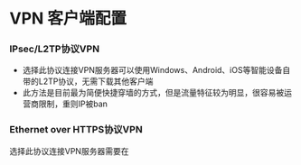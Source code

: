 # VPN 客户端配置

### IPsec/L2TP协议VPN

* 选择此协议连接VPN服务器可以使用Windows、Android、iOS等智能设备自带的L2TP协议，无需下载其他客户端
* 此方法是目前最为简便快捷穿墙的方式，但是流量特征较为明显，很容易被运营商限制，重则IP被ban

### Ethernet over HTTPS协议VPN

选择此协议连接VPN服务器需要在

